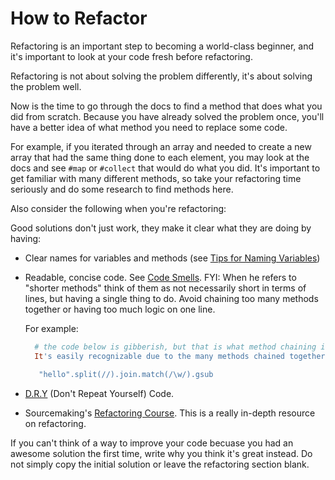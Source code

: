 # How to Refactor

Refactoring is an important step to becoming a world-class beginner, and it's important to look at your code fresh before refactoring. 

Refactoring is not about solving the problem differently, it's about solving the problem well. 

Now is the time to go through the docs to find a method that does what you did from scratch. Because you have already solved the problem once, you'll have a better idea of what method you need to replace some code. 

For example, if you iterated through an array and needed to create a new array that had the same thing done to each element, you may look at the docs and see `#map` or `#collect` that would do what you did. It's important to get familiar with many different methods, so take your refactoring time seriously and do some research to find methods here. 

Also consider the following when you're refactoring:

Good solutions don't just work, they make it clear what they are doing by having:

- Clear names for variables and methods (see [Tips for Naming Variables](https://web.archive.org/web/20131212155508/http://www.makinggoodsoftware.com/2009/05/04/71-tips-for-naming-variables/))

- Readable, concise code.
See [Code Smells](http://blog.codinghorror.com/code-smells/). FYI: When he refers to "shorter methods" think of them as not necessarily short in terms of lines, but having a single thing to do. Avoid chaining too many methods together or having too much logic on one line.

    For example:
    
    ```ruby
      # the code below is gibberish, but that is what method chaining is. 
      It's easily recognizable due to the many methods chained together by "."
    
       "hello".split(//).join.match(/\w/).gsub
    ```

- [D.R.Y](http://programmer.97things.oreilly.com/wiki/index.php/Don't_Repeat_Yourself) (Don't Repeat Yourself) Code.  
- Sourcemaking's [Refactoring Course](https://sourcemaking.com/refactoring). This is a really in-depth resource on refactoring. 



If you can't think of a way to improve your code becuase you had an awesome solution the first time, write why you think it's great instead. Do not simply copy the initial solution or leave the refactoring section blank.
